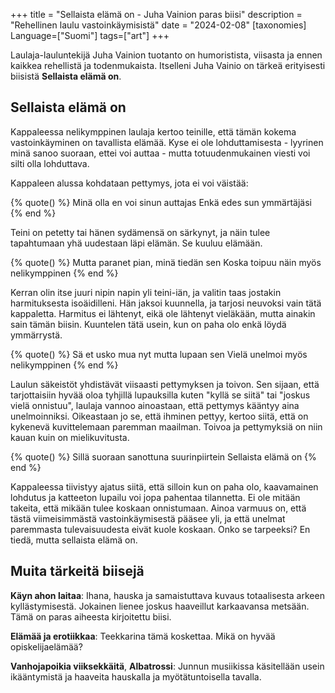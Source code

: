 +++
title = "Sellaista elämä on - Juha Vainion paras biisi"
description = "Rehellinen laulu vastoinkäymisistä"
date = "2024-02-08"
[taxonomies]
Language=["Suomi"]
tags=["art"]
+++

Laulaja-lauluntekijä Juha Vainion tuotanto on humoristista, viisasta ja ennen kaikkea rehellistä ja todenmukaista.
Itselleni Juha Vainio on tärkeä erityisesti biisistä **Sellaista elämä on**.

## Sellaista elämä on

Kappaleessa nelikymppinen laulaja kertoo teinille, että tämän kokema vastoinkäyminen on tavallista elämää. Kyse ei ole lohduttamisesta - lyyrinen minä sanoo suoraan, ettei voi auttaa - mutta totuudenmukainen viesti voi silti olla lohduttava.

Kappaleen alussa kohdataan pettymys, jota ei voi väistää:

{% quote() %}
Minä olla en voi sinun auttajas
Enkä edes sun ymmärtäjäsi
{% end %}

Teini on petetty tai hänen sydämensä on särkynyt, ja näin tulee tapahtumaan yhä uudestaan läpi elämän. Se kuuluu elämään.

{% quote() %}
Mutta paranet pian, minä tiedän sen
Koska toipuu näin myös nelikymppinen
{% end %}

Kerran olin itse juuri nipin napin yli teini-iän, ja valitin taas jostakin harmituksesta isoäidilleni. Hän jaksoi kuunnella, ja tarjosi neuvoksi vain tätä kappaletta. Harmitus ei lähtenyt, eikä ole lähtenyt vieläkään, mutta ainakin sain tämän biisin. Kuuntelen tätä usein, kun on paha olo enkä löydä ymmärrystä.

{% quote() %}
Sä et usko mua nyt mutta lupaan sen
Vielä unelmoi myös nelikymppinen
{% end %}

Laulun säkeistöt yhdistävät viisaasti pettymyksen ja toivon. Sen sijaan, että tarjottaisiin hyvää oloa tyhjillä lupauksilla kuten "kyllä se siitä" tai "joskus vielä onnistuu", laulaja vannoo ainoastaan, että pettymys kääntyy aina unelmoinniksi. Oikeastaan jo se, että ihminen pettyy, kertoo siitä, että on kykenevä kuvittelemaan paremman maailman. Toivoa ja pettymyksiä on niin kauan kuin on mielikuvitusta.

{% quote() %}
Sillä suoraan sanottuna suurinpiirtein
Sellaista elämä on
{% end %}

Kappaleessa tiivistyy ajatus siitä, että silloin kun on paha olo, kaavamainen lohdutus ja katteeton lupailu voi jopa pahentaa tilannetta. Ei ole mitään takeita, että mikään tulee koskaan onnistumaan. Ainoa varmuus on, että tästä viimeisimmästä vastoinkäymisestä pääsee yli, ja että unelmat paremmasta tulevaisuudesta eivät kuole koskaan. Onko se tarpeeksi? En tiedä, mutta sellaista elämä on.

## Muita tärkeitä biisejä

**Käyn ahon laitaa**: Ihana, hauska ja samaistuttava kuvaus totaalisesta arkeen kyllästymisestä. Jokainen lienee joskus haaveillut karkaavansa metsään. Tämä on paras aiheesta kirjoitettu biisi.

**Elämää ja erotiikkaa**: Teekkarina tämä koskettaa. Mikä on hyvää opiskelijaelämää?

**Vanhojapoikia viiksekkäitä**, **Albatrossi**: Junnun musiikissa käsitellään usein ikääntymistä ja haaveita hauskalla ja myötätuntoisella tavalla.
